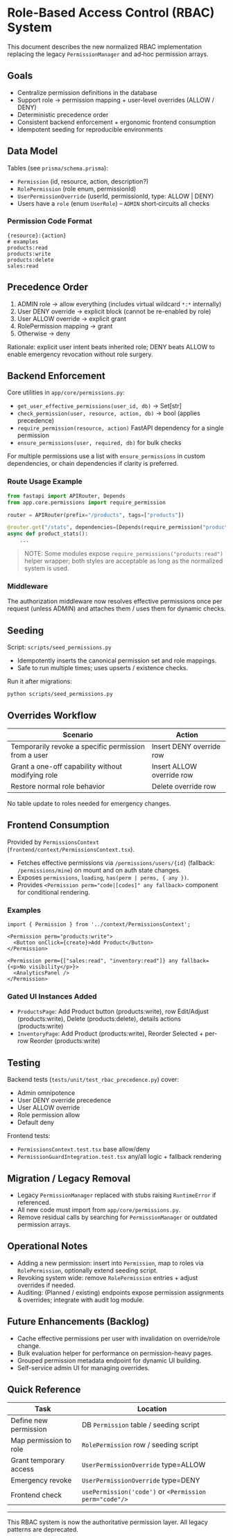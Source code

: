 # Role-Based Access Control (RBAC) System

This document describes the new normalized RBAC implementation replacing the legacy `PermissionManager` and ad‑hoc permission arrays.

## Goals
- Centralize permission definitions in the database
- Support role → permission mapping + user-level overrides (ALLOW / DENY)
- Deterministic precedence order
- Consistent backend enforcement + ergonomic frontend consumption
- Idempotent seeding for reproducible environments

## Data Model
Tables (see `prisma/schema.prisma`):
- `Permission` (id, resource, action, description?)
- `RolePermission` (role enum, permissionId)
- `UserPermissionOverride` (userId, permissionId, type: ALLOW | DENY)
- Users have a `role` (enum `UserRole`) – `ADMIN` short‑circuits all checks

### Permission Code Format
```
{resource}:{action}
# examples
products:read
products:write
products:delete
sales:read
```

## Precedence Order
1. ADMIN role → allow everything (includes virtual wildcard `*:*` internally)
2. User DENY override → explicit block (cannot be re-enabled by role)
3. User ALLOW override → explicit grant
4. RolePermission mapping → grant
5. Otherwise → deny

Rationale: explicit user intent beats inherited role; DENY beats ALLOW to enable emergency revocation without role surgery.

## Backend Enforcement
Core utilities in `app/core/permissions.py`:
- `get_user_effective_permissions(user_id, db)` → Set[str]
- `check_permission(user, resource, action, db)` → bool (applies precedence)
- `require_permission(resource, action)` FastAPI dependency for a single permission
- `ensure_permissions(user, required, db)` for bulk checks

For multiple permissions use a list with `ensure_permissions` in custom dependencies, or chain dependencies if clarity is preferred.

### Route Usage Example
```python
from fastapi import APIRouter, Depends
from app.core.permissions import require_permission

router = APIRouter(prefix="/products", tags=["products"])

@router.get("/stats", dependencies=[Depends(require_permission("products", "read"))])
async def product_stats():
    ...
```

> NOTE: Some modules expose `require_permissions("products:read")` helper wrapper; both styles are acceptable as long as the normalized system is used.

### Middleware
The authorization middleware now resolves effective permissions once per request (unless ADMIN) and attaches them / uses them for dynamic checks.

## Seeding
Script: `scripts/seed_permissions.py`
- Idempotently inserts the canonical permission set and role mappings.
- Safe to run multiple times; uses upserts / existence checks.

Run it after migrations:
```
python scripts/seed_permissions.py
```

## Overrides Workflow
| Scenario | Action |
|----------|--------|
| Temporarily revoke a specific permission from a user | Insert DENY override row |
| Grant a one-off capability without modifying role | Insert ALLOW override row |
| Restore normal role behavior | Delete override row |

No table update to roles needed for emergency changes.

## Frontend Consumption
Provided by `PermissionsContext` (`frontend/context/PermissionsContext.tsx`).
- Fetches effective permissions via `/permissions/users/{id}` (fallback: `/permissions/mine`) on mount and on auth state changes.
- Exposes `permissions`, `loading`, `has(perm | perms, { any })`.
- Provides `<Permission perm="code|[codes]" any fallback>` component for conditional rendering.

### Examples
```tsx
import { Permission } from '../context/PermissionsContext';

<Permission perm="products:write">
  <Button onClick={create}>Add Product</Button>
</Permission>

<Permission perm={["sales:read", "inventory:read"]} any fallback={<p>No visibility</p>}>
  <AnalyticsPanel />
</Permission>
```

### Gated UI Instances Added
- `ProductsPage`: Add Product button (products:write), row Edit/Adjust (products:write), Delete (products:delete), details actions (products:write)
- `InventoryPage`: Add Product (products:write), Reorder Selected + per-row Reorder (products:write)

## Testing
Backend tests (`tests/unit/test_rbac_precedence.py`) cover:
- Admin omnipotence
- User DENY override precedence
- User ALLOW override
- Role permission allow
- Default deny

Frontend tests:
- `PermissionsContext.test.tsx` base allow/deny
- `PermissionGuardIntegration.test.tsx` any/all logic + fallback rendering

## Migration / Legacy Removal
- Legacy `PermissionManager` replaced with stubs raising `RuntimeError` if referenced.
- All new code must import from `app/core/permissions.py`.
- Remove residual calls by searching for `PermissionManager` or outdated permission arrays.

## Operational Notes
- Adding a new permission: insert into `Permission`, map to roles via `RolePermission`, optionally extend seeding script.
- Revoking system wide: remove `RolePermission` entries + adjust overrides if needed.
- Auditing: (Planned / existing) endpoints expose permission assignments & overrides; integrate with audit log module.

## Future Enhancements (Backlog)
- Cache effective permissions per user with invalidation on override/role change.
- Bulk evaluation helper for performance on permission-heavy pages.
- Grouped permission metadata endpoint for dynamic UI building.
- Self-service admin UI for managing overrides.

## Quick Reference
| Task | Location |
|------|----------|
| Define new permission | DB `Permission` table / seeding script |
| Map permission to role | `RolePermission` row / seeding script |
| Grant temporary access | `UserPermissionOverride` type=ALLOW |
| Emergency revoke | `UserPermissionOverride` type=DENY |
| Frontend check | `usePermission('code')` or `<Permission perm="code"/>` |

---
This RBAC system is now the authoritative permission layer. All legacy patterns are deprecated.
